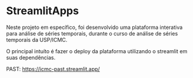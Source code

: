 # StreamlitApps

Neste projeto em específico, foi desenvolvido uma plataforma interativa para análise de séries temporais, durante o curso de análise de séries temporais da USP/ICMC.

O principal intuíto é fazer o deploy da plataforma utilizando o streamlit em suas dependências.

PAST: https://icmc-past.streamlit.app/
